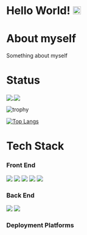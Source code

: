# Hello World! <img src="https://raw.githubusercontent.com/MartinHeinz/MartinHeinz/master/wave.gif" height="21">

# About myself

Something about myself

# Status

<!-- [![Brian's GitHub stats](https://github-readme-stats.vercel.app/api?username=brian-weloba)](https://github.com/anuraghazra/github-readme-stats) -->
<a href="https://github.com/brian-weloba">
  <img align="center" src="https://github-readme-stats.vercel.app/api?username=brian-weloba&show_icons=true&theme=algolia" />
</a>
<a href="https://github.com/brian-weloba">
  <img align="center" src="https://github-readme-streak-stats.herokuapp.com/?user=brian-weloba&theme=algolia" />
</a>

![trophy](https://github-profile-trophy.vercel.app/?username=brian-weloba&title=Commit,Stars,Repositories,PullRequest,Followers&theme=darkhub)

[![Top Langs](https://github-readme-stats.vercel.app/api/top-langs/?username=brian-weloba&layout=compact)](https://github.com/anuraghazra/github-readme-stats)


<!-- [![Brian's wakatime stats](https://github-readme-stats.vercel.app/api/wakatime?username=brian-weloba)](https://github.com/anuraghazra/github-readme-stats) -->

<!-- ![Brian's GitHub stats](https://ionicabizau.github.io/github-profile-languages/api.html?brian-weloba) -->

# Tech Stack

### Front End

<img src="https://img.shields.io/badge/HTML5-E34F26?style=for-the-badge&logo=html5&logoColor=white"> <img  src="https://img.shields.io/badge/CSS3-1572B6?style=for-the-badge&logo=css3&logoColor=white"> <img  src="https://img.shields.io/badge/JavaScript-F7DF1E?style=for-the-badge&logo=javascript&logoColor=black"> <img  src="https://img.shields.io/badge/Bootstrap-563D7C?style=for-the-badge&logo=bootstrap&logoColor=white"> <img src="https://img.shields.io/badge/Android-9FC037?style=for-the-badge&logo=android&logoColor=white">

### Back End

<img src="https://img.shields.io/badge/Java-e11e21?style=for-the-badge&logo=java&logoColor=white"> <img src="https://img.shields.io/badge/Firebase-F5820B?style=for-the-badge&logo=firebase&logoColor=FFCB2B">

### Deployment Platforms






<!--
**Brian-Weloba/Brian-Weloba** is a ✨ _special_ ✨ repository because its `README.md` (this file) appears on your GitHub profile.

Here are some ideas to get you started:


- 🔭 I’m currently working on ...
- 🌱 I’m currently learning ...
- 👯 I’m looking to collaborate on ...
- 🤔 I’m looking for help with ...
- 💬 Ask me about ...
- 📫 How to reach me: ...
- 😄 Pronouns: ...
- ⚡ Fun fact: ...
-->

